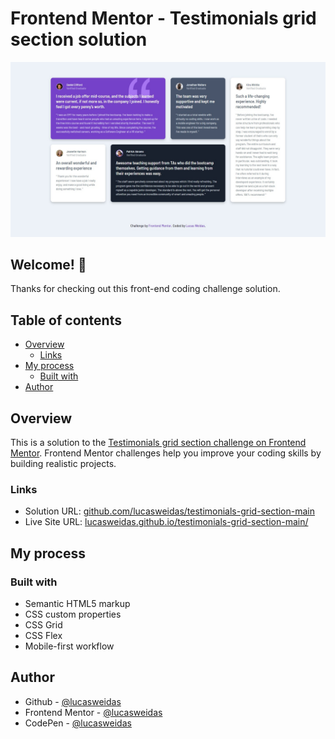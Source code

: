# Frontend Mentor - Testimonials grid section solution

![Preview for the Testimonials grid section coding challenge](./preview/desktop-preview.jpg)

## Welcome! 👋

Thanks for checking out this front-end coding challenge solution.

## Table of contents
- [Overview](#overview)
  - [Links](#links)
- [My process](#my-process)
  - [Built with](#built-with)
- [Author](#author)

## Overview

This is a solution to the [Testimonials grid section challenge on Frontend Mentor](https://www.frontendmentor.io/challenges/testimonials-grid-section-Nnw6J7Un7). Frontend Mentor challenges help you improve your coding skills by building realistic projects.

### Links

- Solution URL: [github.com/lucasweidas/testimonials-grid-section-main](https://github.com/lucasweidas/testimonials-grid-section-main)
- Live Site URL: [lucasweidas.github.io/testimonials-grid-section-main/](https://lucasweidas.github.io/testimonials-grid-section-main/)

## My process

### Built with

- Semantic HTML5 markup
- CSS custom properties
- CSS Grid
- CSS Flex
- Mobile-first workflow

## Author

- Github - [@lucasweidas](https://github.com/LucasWeidas)
- Frontend Mentor - [@lucasweidas](https://www.frontendmentor.io/profile/lucasweidas)
- CodePen - [@lucasweidas](https://codepen.io/lucasweidas)
